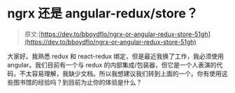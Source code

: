 # ngrx 还是 angular-redux/store？

> 原文:[https://dev.to/bboydflo/ngrx-or-angular-redux-store-51gh](https://dev.to/bboydflo/ngrx-or-angular-redux-store-51gh)

大家好。我熟悉 redux 和 react-redux 绑定，但是最近我换了工作，我必须使用 angular。我们目前有一个与 redux 的内部集成/包装器，但它是一个人表演的代码，不太容易理解，我缺少文档。所以我想建议我们转到上面的一个。你有使用这些图书馆的经验吗？到目前为止你的体验是什么？